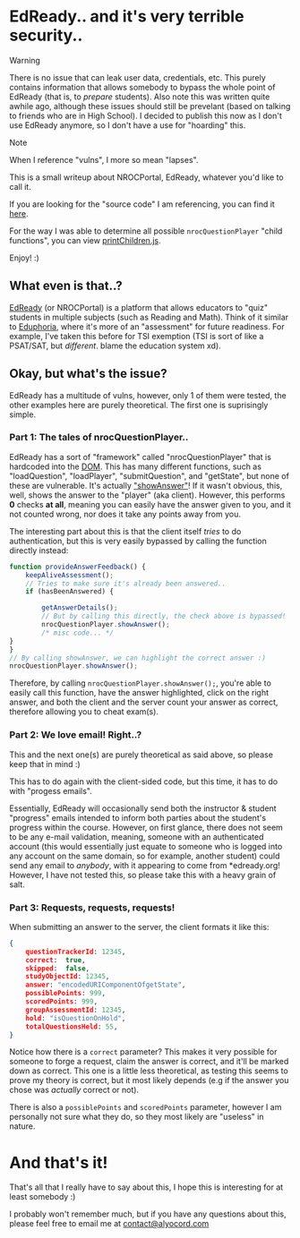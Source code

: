 # EdReady.. and it's very terrible security..

> [!WARNING]
> There is no issue that can leak user data, credentials, etc. This purely contains information that allows somebody to bypass the whole point of EdReady (that is, to *prepare* students). Also note this was written quite awhile ago, although these issues should still be prevelant (based on talking to friends who are in High School). I decided to publish this now as I don't use EdReady anymore, so I don't have a use for "hoarding" this.

> [!NOTE]
> When I reference "vulns", I more so mean "lapses".

This is a small writeup about NROCPortal, EdReady, whatever you'd like to call it.

If you are looking for the "source code" I am referencing, you can find it [here](https://github.com/million1156/EdReady/blob/main/src.js).

For the way I was able to determine all possible `nrocQuestionPlayer` "child functions", you can view [printChildren.js](https://github.com/million1156/EdReady/blob/main/printChildren.js).

Enjoy! :)


## What even is that..?
[EdReady](https://get.edready.org) (or NROCPortal) is a platform that allows educators to "quiz" students in multiple subjects (such as Reading and Math). Think of it similar to [Eduphoria](https://eduphoria.net), where it's more of an "assessment" for future readiness. For example, I've taken this before for TSI exemption (TSI is sort of like a PSAT/SAT, but *different*. blame the education system xd).

## Okay, but what's the issue?

EdReady has a multitude of vulns, however, only 1 of them were tested, the other examples here are purely theoretical. The first one is suprisingly simple.

### Part 1: The tales of nrocQuestionPlayer..
EdReady has a sort of "framework" called "nrocQuestionPlayer" that is hardcoded into the [DOM](https://developer.mozilla.org/en-US/docs/Web/API/Document_Object_Model). This has many different functions, such as "loadQuestion", "loadPlayer", "submitQuestion", and "getState", but none of these are vulnerable. It's actually ["showAnswer"](https://github.com/million1156/EdReady/blob/main/src.js#L326)! If it wasn't obvious, this, well, shows the answer to the "player" (aka client). However, this performs **0** checks **at all**, meaning you can easily have the answer given to you, and it not counted wrong, nor does it take any points away from you. 


The interesting part about this is that the client itself *tries* to do authentication, but this is very easily bypassed by calling the function directly instead:
```js
function provideAnswerFeedback() {
    keepAliveAssessment();
    // Tries to make sure it's already been answered..
    if (hasBeenAnswered) {

        getAnswerDetails();
        // But by calling this directly, the check above is bypassed!
        nrocQuestionPlayer.showAnswer(); 
        /* misc code... */
}
}
// By calling showAnswer, we can highlight the correct answer :)
nrocQuestionPlayer.showAnswer();
```

Therefore, by calling `nrocQuestionPlayer.showAnswer();`, you're able to easily call this function, have the answer highlighted, click on the right answer, and both the client and the server count your answer as correct, therefore allowing you to cheat exam(s).

### Part 2: We love email! Right..?
This and the next one(s) are purely theoretical as said above, so please keep that in mind :)

This has to do again with the client-sided code, but this time, it has to do with "progess emails". 

Essentially, EdReady will occasionally send both the instructor & student "progress" emails intended to inform both parties about the student's progress within the course. However, on first glance, there does not seem to be any e-mail validation, meaning, someone with an authenticated account (this would essentially just equate to someone who is logged into any account on the same domain, so for example, another student) could send any email to *anybody*, with it appearing to come from *edready.org! However, I have not tested this, so please take this with a heavy grain of salt.

### Part 3: Requests, requests, requests!
When submitting an answer to the server, the client formats it like this:
```json
{
    questionTrackerId: 12345,
    correct:  true,
    skipped:  false,
    studyObjectId: 12345,
    answer: "encodedURIComponentOfgetState",
    possiblePoints: 999,
    scoredPoints: 999,
    groupAssessmentId: 12345,
    hold: "isQuestionOnHold",
    totalQuestionsHeld: 55,
}
```

Notice how there is a `correct` parameter? This makes it very possible for someone to forge a request, claim the answer is correct, and it'll be marked down as correct. This one is a little less theoretical, as testing this seems to prove my theory is correct, but it most likely depends (e.g if the answer you chose was *actually* correct or not).

There is also a `possiblePoints` and `scoredPoints` parameter, however I am personally not sure what they do, so they most likely are "useless" in nature.


# And that's it!

That's all that I really have to say about this, I hope this is interesting for at least somebody :)

I probably won't remember much, but if you have any questions about this, please feel free to email me at [contact@alyocord.com](mailto:contact@alyocord.com)